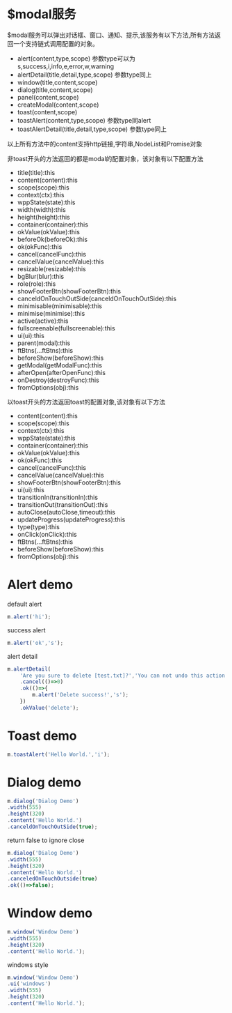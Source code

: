 # $modal服务
$modal服务可以弹出对话框、窗口、通知、提示,该服务有以下方法,所有方法返回一个支持链式调用配置的对象。
+ alert(content,type,scope) 参数type可以为s,success,i,info,e,error,w,warning
+ alertDetail(title,detail,type,scope) 参数type同上
+ window(title,content,scope)
+ dialog(title,content,scope)
+ panel(content,scope)
+ createModal(content,scope)
+ toast(content,scope)
+ toastAlert(content,type,scope) 参数type同alert
+ toastAlertDetail(title,detail,type,scope) 参数type同上

以上所有方法中的content支持http链接,字符串,NodeList和Promise对象

非toast开头的方法返回的都是modal的配置对象，该对象有以下配置方法
+ title(title):this
+ content(content):this
+ scope(scope):this
+ context(ctx):this
+ wppState(state):this
+ width(width):this
+ height(height):this
+ container(container):this
+ okValue(okValue):this
+ beforeOk(beforeOk):this
+ ok(okFunc):this
+ cancel(cancelFunc):this
+ cancelValue(cancelValue):this
+ resizable(resizable):this
+ bgBlur(blur):this
+ role(role):this
+ showFooterBtn(showFooterBtn):this
+ canceldOnTouchOutSide(canceldOnTouchOutSide):this
+ minimisable(minimisable):this
+ minimise(minimise):this
+ active(active):this
+ fullscreenable(fullscreenable):this
+ ui(ui):this
+ parent(modal):this
+ ftBtns(...ftBtns):this
+ beforeShow(beforeShow):this
+ getModal(getModalFunc):this
+ afterOpen(afterOpenFunc):this
+ onDestroy(destroyFunc):this
+ fromOptions(obj):this

以toast开头的方法返回toast的配置对象,该对象有以下方法
+ content(content):this
+ scope(scope):this
+ context(ctx):this
+ wppState(state):this
+ container(container):this
+ okValue(okValue):this
+ ok(okFunc):this
+ cancel(cancelFunc):this
+ cancelValue(cancelValue):this
+ showFooterBtn(showFooterBtn):this
+ ui(ui):this
+ transitionIn(transitionIn):this
+ transitionOut(transitionOut):this
+ autoClose(autoClose,timeout):this
+ updateProgress(updateProgress):this
+ type(type):this
+ onClick(onClick):this
+ ftBtns(...ftBtns):this
+ beforeShow(beforeShow):this
+ fromOptions(obj):this

# Alert demo
default alert
```javascript inject:$modal as m
m.alert('hi');
```
success alert

```javascript inject:$modal as m
m.alert('ok','s');
```
alert detail
```javascript inject:$modal as m
m.alertDetail(
    'Are you sure to delete [test.txt]?','You can not undo this action!','w')
    .cancel(()=>0)
    .ok(()=>{
        m.alert('Delete success!','s');
    })
    .okValue('delete');
```

# Toast demo

```javascript inject:$modal as m
m.toastAlert('Hello World.','i');
```

# Dialog demo
```javascript inject:$modal as m
m.dialog('Dialog Demo')
.width(555)
.height(320)
.content('Hello World.')
.canceldOnTouchOutSide(true);
```
return false to ignore close

```javascript inject:$modal as m
m.dialog('Dialog Demo')
.width(555)
.height(320)
.content('Hello World.')
.canceledOnTouchOutside(true)
.ok(()=>false);
```

# Window demo

```javascript inject:$modal as m
m.window('Window Demo')
.width(555)
.height(320)
.content('Hello World.');
```

windows style

```javascript inject:$modal as m
m.window('Window Demo')
.ui('windows')
.width(555)
.height(320)
.content('Hello World.');
```